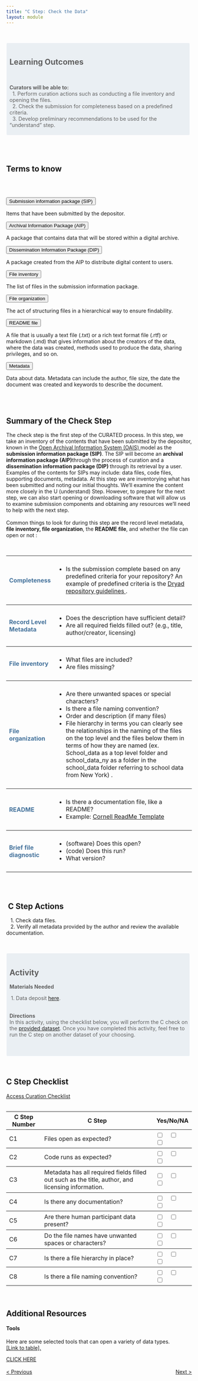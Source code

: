 ```yaml
---
title: "C Step: Check the Data"
layout: module
---
```


<br>

<style>

.highlighted-text {
    padding: 0 0 5px 5px;
    border: 1px solid;
    border-color: #ffffff;
    border-radius: 4px;
    margin: 15px 5px 10px 0;
    background-color: rgba(68, 114, 155, 0.1);
    padding-top: 10px;
    padding-left: 8px;

}
</style>


<blockquote class = "highlighted-text">
  <h2>Learning Outcomes</h2>
  <br>
  <p>
<b>Curators will be able to:</b><br>
&nbsp;&nbsp;1. Perform curation actions such as conducting a file inventory and opening the files. 
   <br>
  &nbsp;&nbsp;2. Check the submission for completeness based on a predefined criteria.
   <br>
  &nbsp;&nbsp;3. Develop preliminary recommendations to be used for the “understand” step.

</p>
</blockquote>


<html>
<head>
<meta name="viewport" content="width=device-width, initial-scale=1">
<style>

.collapsible {
  background-color: #44729B;
  color: white;
  cursor: pointer;
  padding-bottom: 30px;
  padding-top: 30px;
  padding-left: 20px;
  width: 100%;
  border: none;
  border-bottom: 3px solid white;
  text-align: left;
  outline: none;
}

.active, .collapsible:hover {
  background-color: #345878;
}

.content {
  padding: 0 20px;
  max-height: 0;
  overflow: hidden;
  transition: max-height 0.2s ease-out;
  background-color: rgb(68,114,155,0.2);
}

.collapsible:after {
  color: #ffffff;
  content: "+";
  font-size: 20px;
  float: right;
  margin-left: 5px;
  padding-right: 10px;
}

.active:after {
  content: "-";
  color: #ffffff;
  font-size: 20px;
  padding-right: 10px;
}
</style>
</head>
<body>
<br>
<br>


<h2>Terms to know</h2>

<br>
<br>

<button class="collapsible">Submission information package (SIP)</button>
<div class="content">
  <p>Items that have been submitted by the depositor.</p>
</div>
<button class="collapsible">Archival Information Package (AIP)</button>
<div class="content">
  <p>A package that contains data that will be stored within a digital archive.</p>
</div>
<button class="collapsible">Dissemination Information Package (DIP)</button>
<div class="content">
  <p>A package created from the AIP to distribute digital content to users.</p>
</div>
<button class="collapsible">File inventory </button>
<div class="content">
  <p>The list of files in the submission information package.</p>
</div>
<button class="collapsible">File organization</button>
<div class="content">
  <p>The act of structuring files in a hierarchical way to ensure findability.</p>
</div>
<button class="collapsible">README file</button>
<div class="content">
  <p>A file that is usually a text file (.txt) or a rich text format file (.rtf) or markdown (.md) that gives information about the creators of the data, where the data was created, methods used to produce the data, sharing privileges, and so on.</p>
</div>
<button class="collapsible">Metadata</button>
<div class="content">
  <p>Data about data. Metadata can include the author, file size, the date the document was created and keywords to describe the document.</p>
</div>


<script>
var coll = document.getElementsByClassName("collapsible");
var i;

for (i = 0; i < coll.length; i++) {
  coll[i].addEventListener("click", function() {
    this.classList.toggle("active");
    var content = this.nextElementSibling;
    if (content.style.maxHeight){
      content.style.maxHeight = null;
    } else {
      content.style.maxHeight = content.scrollHeight + "px";
    } 
  });
}
</script>

</body>
</html>

<br>
<br>



<h2>Summary of the Check Step</h2>
<p>
The check step is the first step of the CURATED process. In this step, we take an inventory of the contents that have been submitted by the depositor, known in the <a href="https://www.oclc.org/research/publications/2000/lavoie-oais.html" target="_blank"> Open Archival Information System (OAIS) </a>  model as the<b> submission information package (SIP)</b>. The SIP will become an <b>archival information package (AIP)</b>through the process of curation and a <b>dissemination information package (DIP) </b>through its retrieval by a user. Examples of the contents for SIPs may include: data files, code files, supporting documents, metadata. At this step we are inventorying what has been submitted and noting our initial thoughts. We’ll examine the content more closely in the U (understand) Step. However, to prepare for the next step, we can also start opening or downloading software that will allow us to examine submission components and obtaining any resources we’ll need to help with the next step.

<br>
<br>
Common things to look for during this step are the record level metadata, <b> file inventory, file organization</b>, the <b>README file</b>, and whether the file can open or not :
</p>

<br>

<table frames=hsides rules=rows>
<tr>
<td style="color:#44729B; padding-top: 2%; padding-bottom: 2%;"><b>Completeness</b></td> 
<td ><ul style="padding-top: 2%; padding-bottom: 2%; padding-left: 5%;"><li> Is the submission complete based on any predefined criteria for your repository? An example of predefined criteria is the <a href="https://datadryad.org/stash/faq#files" target="_blank"> Dryad repository guidelines </a>.</li></ul></td>
</tr>
<tr>
<td style = "color:#44729B; padding-top: 2%; padding-bottom: 2%;"><b>Record Level Metadata</b></td> 
<td><ul style="padding-top: 2%; padding-bottom: 2%; padding-left: 5%;"><li> Does the description have sufficient detail?</li>
<li>Are all required fields filled out? (e.g., title, author/creator, licensing) </li></ul></td>
</tr>
<tr>
<td style = "color:#44729B; padding-top: 2%; padding-bottom: 2%;"><b>File inventory</b></td>
<td ><ul style="padding-top: 2%; padding-bottom: 2%; padding-left: 5%;"><li> What files are included? </li>
<li> Are files missing? </li></ul></td>
</tr>
<tr>
<td style = "color:#44729B; padding-top: 2%; padding-bottom: 2%;"><b>File organization</b></td>
<td><ul style="padding-top: 2%; padding-bottom: 2%; padding-left: 5%;"><li> Are there unwanted spaces or special characters?</li>
<li> Is there a file naming convention? </li>
<li> Order and description (if many files) </li>
<li> File hierarchy in terms you can clearly see the relationships in the naming of the files on the top level and the files below them in terms of how they are named (ex. School_data as a top level folder and school_data_ny as a folder in the school_data folder referring to school data from New York) . </li></ul></td>
</tr>
<tr>
<td style = "color:#44729B; padding-top: 2%; padding-bottom: 2%;"><b>README</b></td>
<td><ul style="padding-top: 2%; padding-bottom: 2%; padding-left: 5%;"><li> Is there a documentation file, like a README?</li>
<li>Example:  <a href="https://cornell.app.box.com/v/ReadmeTemplate" target="_blank"> Cornell ReadMe Template </a> </li></ul></td>
</tr>
<tr>
<td style = "color:#44729B; padding-top: 2%; padding-bottom: 2%;" ><b>Brief file diagnostic</b></td>
<td><ul style="padding-top: 2%; padding-bottom: 2%; padding-left: 5%;"><li> (software) Does this open? </li>
<li> (code) Does this run? </li>
<li> What version? </li></ul></td>
</tr>
</table>

<br>
<br>

<h2>&nbsp;C Step Actions</h2>
<p>
  &nbsp;&nbsp;&nbsp;1.  Check data files.
   <br>
  &nbsp;&nbsp;&nbsp;2.  Verify all metadata provided by the author and review the available documentation.

   <br>
</p>
<br>


<blockquote class = "highlighted-text">
<h2> Activity </h2>


<p>

<b>Materials Needed</b><br>

  &nbsp;1.  Data deposit <a href="https://docs.google.com/spreadsheets/d/1u3jdZ6Pq2IImxeddOQjWE1Y_7ssUTY0V/edit#gid=1453514557" target="_blank">here</a>.
   <br>
   <br>


<b>Directions</b><br>
    In this activity, using the checklist below, you will perform the C check on the <a href="https://docs.google.com/spreadsheets/d/1u3jdZ6Pq2IImxeddOQjWE1Y_7ssUTY0V/edit#gid=1453514557" target="_blank">provided dataset</a>. Once you have completed this activity, feel free to run the C step on another dataset of your choosing.

<br>
</p>
</blockquote>

<br>

<h2>C Step Checklist</h2>

<div class="flex-contianer">
     <a class="button button-primary" href="https://docs.google.com/document/d/1RWt2obXOOeJRRFmVo9VAkl4h41cL33Zm5YYny3hbPZ8/edit"> Access Curation Checklist</a>
</div>
<br>
<table frames=hsides rules=rows>
<th>C Step Number</th>
<th>C Step</th>
<th>Yes/No/NA</th>
<tr>
<td  style="padding-top: 1%; padding-bottom: 1%;">C1</td>
<td  style="padding-top: 1%; padding-bottom: 1%;">Files open as expected?</td>
<td style="padding-top: 1%; padding-bottom: 1%;"><input type="checkbox">&nbsp;&nbsp;&nbsp; <input type="checkbox">&nbsp;&nbsp;&nbsp; <input type="checkbox"></td>
</tr>
<tr>
<td style="padding-top: 1%; padding-bottom: 1%;">C2</td>
<td style="padding-top: 1%; padding-bottom: 1%;">Code runs as expected?</td>
<td style="padding-top: 1%; padding-bottom: 1%;"><input type="checkbox">&nbsp;&nbsp;&nbsp; <input type="checkbox">&nbsp;&nbsp;&nbsp; <input type="checkbox"></td>
</tr>
<tr>
<td style="padding-top: 1%; padding-bottom: 1%;">C3</td>
<td style="padding-top: 1%; padding-bottom: 1%;">Metadata has all required fields filled out such as the title, author, and licensing information.</td>
<td style="padding-top: 1%; padding-bottom: 1%;"><input type="checkbox">&nbsp;&nbsp;&nbsp; <input type="checkbox">&nbsp;&nbsp;&nbsp; <input type="checkbox"></td>
</tr>
<tr>
<td style="padding-top: 1%; padding-bottom: 1%;">C4</td>
<td style="padding-top: 1%; padding-bottom: 1%;">Is there any documentation?</td>
<td style="padding-top: 1%; padding-bottom: 1%;"><input type="checkbox">&nbsp;&nbsp;&nbsp; <input type="checkbox">&nbsp;&nbsp;&nbsp; <input type="checkbox"></td>
</tr>
<tr>
<td style="padding-top: 1%; padding-bottom: 1%;">C5</td>
<td style="padding-top: 1%; padding-bottom: 1%;">Are there human participant data present?</td>
<td style="padding-top: 1%; padding-bottom: 1%;"><input type="checkbox">&nbsp;&nbsp;&nbsp; <input type="checkbox">&nbsp;&nbsp;&nbsp; <input type="checkbox"></td>
</tr>
<tr>
<td style="padding-top: 1%; padding-bottom: 1%;">C6</td>
<td style="padding-top: 1%; padding-bottom: 1%;">Do the file names have unwanted spaces or characters?</td>
<td style="padding-top: 1%; padding-bottom: 1%;"><input type="checkbox">&nbsp;&nbsp;&nbsp; <input type="checkbox">&nbsp;&nbsp;&nbsp; <input type="checkbox"></td>
</tr>
<tr>
<td style="padding-top: 1%; padding-bottom: 1%;">C7</td>
<td style="padding-top: 1%; padding-bottom: 1%;">Is there a file hierarchy in place?</td>
<td style="padding-top: 1%; padding-bottom: 1%;"><input type="checkbox">&nbsp;&nbsp;&nbsp; <input type="checkbox">&nbsp;&nbsp;&nbsp; <input type="checkbox"></td>
</tr>
<tr>
<td style="padding-top: 1%; padding-bottom: 1%;">C8</td>
<td style="padding-top: 1%; padding-bottom: 1%;">Is there a file naming convention?</td>
<td style="padding-top: 1%; padding-bottom: 1%;"><input type="checkbox">&nbsp;&nbsp;&nbsp; <input type="checkbox">&nbsp;&nbsp;&nbsp; <input type="checkbox"></td>
</tr>
</table>

<br>
<h2>Additional Resources</h2>

<h4>Tools </h4>
<p>
Here are some selected tools that can open a variety of data types. <br>
<a href="https://docs.google.com/spreadsheets/d/1Xu2TlLePQ2jZ-ox3Ym7QBkeWPRCGX6mz7YjjKrkLyQY/edit#gid=0" target="_blank">[Link to table].</a>
</p>
<div class="flex-contianer">
     <a class="button button-primary" href="#" target="_blank"> CLICK HERE</a>
</div>



<style>
.flex-contianer {
  display: flex;
  justify-content: space-between;
}
</style>

<br>

<div class="flex-contianer">
     <a class="button button-primary" href="/CURATED/data"> < Previous</a>
     <a class="button button-primary" href="/CURATED/modules/module-u"> Next > </a>
</div>


